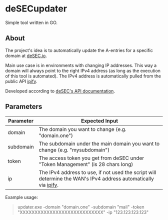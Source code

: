 # deSECupdater
Simple tool written in GO.

## About
The project's idea is to automatically update the A-entries for a specific domain at [deSEC.io](https://desec.io).

Main use case is in environments with changing IP addresses. This way a domain will always point to the right IPv4 address (as long as the execution of this tool is automated).
The IPv4 address is automatically pulled from the public API [ipify](https://www.ipify.org).

Developed according to [deSEC's API documentation](https://desec.readthedocs.io/).

## Parameters
Parameter | Expected Input
------------ | -------------
domain | The domain you want to change (e.g. "domain.one")
subdomain | The subdomain under the main domain you want to change (e.g. "mysubdomain")
token | The access token you get from deSEC under "Token Management" (is 28 chars long)
ip | The IPv4 address to use, if not used the script will determine the WAN's IPv4 address automatically via [ipify](https://www.ipify.org).

Example usage:
> updater.exe -domain "domain.one" -subdomain "mail" -token "XXXXXXXXXXXXXXXXXXXXXXXXXXXX" -ip "123.123.123.123"
